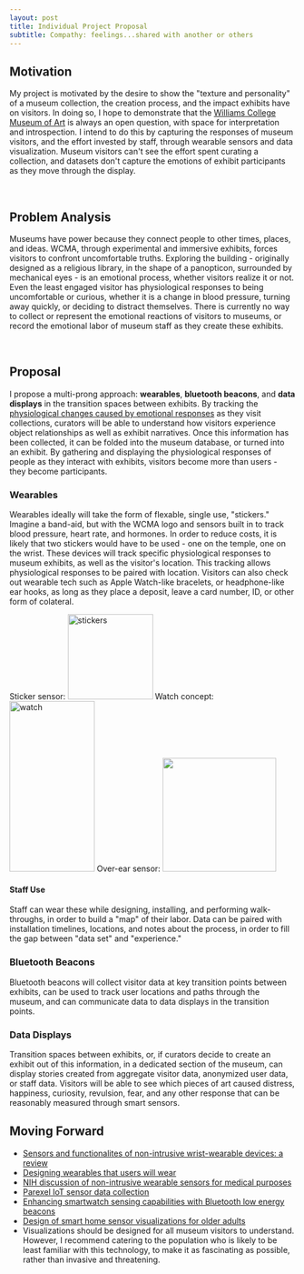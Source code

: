 ```yaml
---
layout: post
title: Individual Project Proposal
subtitle: Compathy: feelings...shared with another or others 
---
```

## Motivation

My project is motivated by the desire to show the "texture and personality" of a museum collection, the creation process, and the impact exhibits have on visitors. In doing so, I hope to demonstrate that the [Williams College Museum of Art](https://wcma.williams.edu/) is always an open question, with space for interpretation and introspection. I intend to do this by capturing the responses of museum visitors, and the effort invested by staff, through wearable sensors and data visualization. Museum visitors can't see the effort spent curating a collection, and datasets don't capture the emotions of exhibit participants as they move through the display. 

<br/>

## Problem Analysis

Museums have power because they connect people to other times, places, and ideas. WCMA, through experimental and immersive exhibits, forces visitors to confront uncomfortable truths. Exploring the building - originally designed as a religious library, in the shape of a panopticon, surrounded by mechanical eyes - is an emotional process, whether visitors realize it or not. Even the least engaged visitor has physiological responses to being uncomfortable or curious, whether it is a change in blood pressure, turning away quickly, or deciding to distract themselves. There is currently no way to collect or represent the emotional reactions of visitors to museums, or record the emotional labor of museum staff as they create these exhibits. 

<br/>

## Proposal

I propose a multi-prong approach: **wearables**, **bluetooth beacons**, and **data displays** in the transition spaces between exhibits. By tracking the [physiological changes caused by emotional responses](https://www.ncbi.nlm.nih.gov/books/NBK10829/) as they visit collections, curators will be able to understand how visitors experience object relationships as well as exhibit narratives. Once this information has been collected, it can be folded into the museum database, or turned into an exhibit. By gathering and displaying the physiological responses of people as they interact with exhibits, visitors become more than users - they become participants. 

### Wearables

Wearables ideally will take the form of flexable, single use, "stickers." Imagine a band-aid, but with the WCMA logo and sensors built in to track blood pressure, heart rate, and hormones. In order to reduce costs, it is likely that two stickers would have to be used - one on the temple, one on the wrist. These devices will track specific physiological responses to museum exhibits, as well as the visitor's location. This tracking allows physiological responses to be paired with location. Visitors can also check out wearable tech such as Apple Watch-like bracelets, or headphone-like ear hooks, as long as they place a deposit, leave a card number, ID, or other form of colateral. 

Sticker sensor: <img src="https://github.com/londonmeanswild/CS376/blob/master/CSCI376/project-proposal-stickers.png" alt="stickers" width="150" height="150"> Watch concept: <img src="https://github.com/londonmeanswild/CS376/raw/master/CSCI376/project-proposal-watch.png" alt="watch" width="150" height="300"> Over-ear sensor: <img src="https://github.com/londonmeanswild/CS376/raw/master/CSCI376/project-proposal-sensor-1.png" width="200" height="200"> <br/>

#### Staff Use

Staff can wear these while designing, installing, and performing walk-throughs, in order to build a "map" of their labor. Data can be paired with installation timelines, locations, and notes about the process, in order to fill the gap between "data set" and "experience."

### Bluetooth Beacons

Bluetooth beacons will collect visitor data at key transition points between exhibits, can be used to track user locations and paths through the museum, and can communicate data to data displays in the transition points. 

### Data Displays

Transition spaces between exhibits, or, if curators decide to create an exhibit out of this information, in a dedicated section of the museum, can display stories created from aggregate visitor data, anonymized user data, or staff data. Visitors will be able to see which pieces of art caused distress, happiness, curiosity, revulsion, fear, and any other response that can be reasonably measured through smart sensors. 

## Moving Forward

* [Sensors and functionalites of non-intrusive wrist-wearable devices: a review](http://www.mdpi.com/1424-8220/18/6/1714/htm)
* [Designing wearables that users will wear](http://journals.sagepub.com/doi/full/10.1177/1064804617747254)
* [NIH discussion of non-intrusive wearable sensors for medical purposes](https://www.ncbi.nlm.nih.gov/pmc/articles/PMC3354997/)
* [Parexel IoT sensor data collection](https://hitinfrastructure.com/news/healthcare-iot-sensor-solution-remotely-collects-wearable-data)
* [Enhancing smartwatch sensing capabilities with Bluetooth low energy beacons](https://www.ncbi.nlm.nih.gov/pmc/articles/PMC5492220/)
* [Design of smart home sensor visualizations for older adults](https://www.ncbi.nlm.nih.gov/pubmed/25267608)
* Visualizations should be designed for all museum visitors to understand. However, I recommend catering to the population who is likely to be least familiar with this technology, to make it as fascinating as possible, rather than invasive and threatening. 
